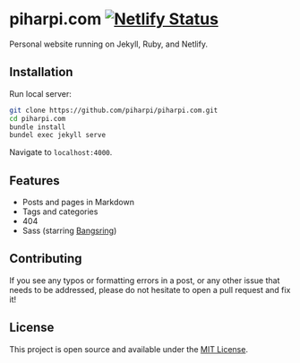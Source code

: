 # piharpi.com [![Netlify Status](https://api.netlify.com/api/v1/badges/0e92d3ee-a4c8-45c3-8000-6dee5c3e3876/deploy-status)](https://app.netlify.com/sites/piharpi/deploys)

Personal website running on Jekyll, Ruby, and Netlify.

## Installation

Run local server:

```bash
git clone https://github.com/piharpi/piharpi.com.git
cd piharpi.com
bundle install
bundel exec jekyll serve
```

Navigate to `localhost:4000`.

## Features

- Posts and pages in Markdown
- Tags and categories
- 404
- Sass (starring [Bangsring](https://github.com/piharpi/bangsring))

## Contributing

If you see any typos or formatting errors in a post, or any other issue that needs to be addressed, please do not hesitate to open a pull request and fix it!

## License

This project is open source and available under the [MIT License](LICENSE).
